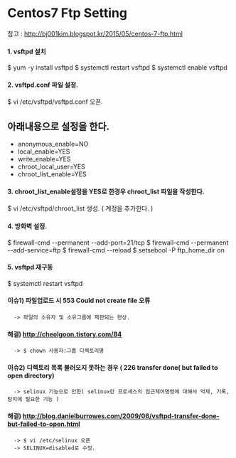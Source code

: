 # Centos7 Ftp Setting

참고 : http://bj001kim.blogspot.kr/2015/05/centos-7-ftp.html

#### 1. vsftpd 설치
   $ yum -y install vsftpd
   $ systemctl restart vsftpd
   $ systemctl enable vsftpd

#### 2. vsftpd.conf 파일 설정.
 $ vi /etc/vsftpd/vsftpd.conf 오픈.

  ## 아래내용으로 설정을 한다. ##
   - anonymous_enable=NO
   - local_enable=YES
   - write_enable=YES
   - chroot_local_user=YES
   - chroot_list_enable=YES

#### 3. chroot_list_enable설정을 YES로 한경우 chroot_list 파일을 작성한다.
   $ vi /etc/vsftpd/chroot_list 생성. ( 계정을 추가한다. )

#### 4. 방화벽 설정.
   $ firewall-cmd --permanent --add-port=21/tcp
   $ firewall-cmd --permanent --add-service=ftp
   $ firewall-cmd --reload
   $ setsebool -P ftp_home_dir on

#### 5. vsftpd 재구동
   $ systemctl restart vsftpd


#### 이슈1) 파일업로드 시 553 Could not create file 오류
      -> 파일의 소유자 및 소유그룹에 제한되는 현상.

#### 해결) http://cheolgoon.tistory.com/84
      -> $ chown 사용자:그룹 디렉토리명

#### 이슈2) 디렉토리 목록 불러오지 못하는 경우 ( 226 transfer done( but failed to open directory)
      -> selinux 기능으로 인한( selinux란 프로세스의 접근제어명령에 대해서 억제, 기록, 탐지에 필요한 기능 )

#### 해결) http://blog.danielburrowes.com/2009/06/vsftpd-transfer-done-but-failed-to-open.html
      -> $ vi /etc/selinux 오픈
      -> SELINUX=disabled로 수정.
